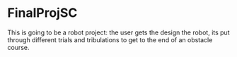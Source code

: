 # FinalProjSC
This is going to be a robot project: the user gets the design the robot, its put through different trials and tribulations to get to the end of an obstacle course.
